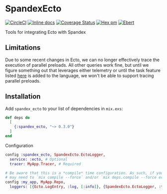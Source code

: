 # SpandexEcto

[![CircleCI](https://circleci.com/gh/spandex-project/spandex_ecto.svg?style=svg)](https://circleci.com/gh/spandex-project/spandex_ecto)
[![Inline docs](http://inch-ci.org/github/spandex-project/spandex_ecto.svg)](http://inch-ci.org/github/spandex-project/spandex_ecto)
[![Coverage Status](https://coveralls.io/repos/github/spandex-project/spandex_ecto/badge.svg)](https://coveralls.io/github/spandex-project/spandex_ecto)
[![Hex pm](http://img.shields.io/hexpm/v/spandex_ecto.svg?style=flat)](https://hex.pm/packages/spandex_ecto)
[![Ebert](https://ebertapp.io/github/spandex-project/spandex_ecto.svg)](https://ebertapp.io/github/spandex-project/spandex_ecto)

Tools for integrating Ecto with Spandex

## Limitations

Due to some recent changes in Ecto, we can no longer effectively trace the
execution of parallel preloads. All other queries work fine, but until we figure
something out that leverages either telemetry or until the task feature listed
[here](https://github.com/elixir-ecto/ecto/issues/2843) is added to the
language, we won't be able to support tracing parallel preloads.

## Installation

Add `spandex_ecto` to your list of dependencies in `mix.exs`:

```elixir
def deps do
  [
    {:spandex_ecto, "~> 0.3.0"}
  ]
end
```

Configuration

```elixir
config :spandex_ecto, SpandexEcto.EctoLogger,
  service: :ecto, # Optional
  tracer: MyApp.Tracer, # Required

# Be aware that this is a *compile* time configuration. As such, if you change this you
# may need to `mix compile --force` and/or `mix deps.compile --force ecto`
config :my_app, MyApp.Repo,
  loggers: [{Ecto.LogEntry, :log, [:info]}, {SpandexEcto.EctoLogger, :trace, ["database_name"]}]

```
